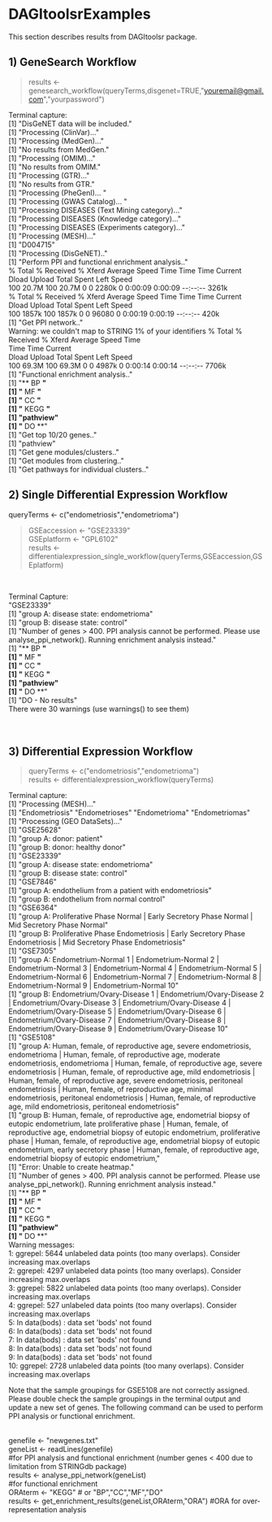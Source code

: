 # DAGItoolsrExamples

This section describes results from DAGItoolsr package.<br>

## 1) GeneSearch Workflow<br>

> results <- genesearch_workflow(queryTerms,disgenet=TRUE,"youremail@gmail.com","yourpassword")<br>

Terminal capture:<br>
[1] "DisGeNET data will be included."<br>
[1] "Processing (ClinVar)..."<br>
[1] "Processing (MedGen)..."<br>
[1] "No results from MedGen."<br>
[1] "Processing (OMIM)..."<br>
[1] "No results from OMIM."<br>
[1] "Processing (GTR)..."<br>
[1] "No results from GTR."<br>
[1] "Processing (PheGenI)... "<br>
[1] "Processing (GWAS Catalog)... "<br>
[1] "Processing DISEASES (Text Mining category)..."<br>
[1] "Processing DISEASES (Knowledge category)..."<br>
[1] "Processing DISEASES (Experiments category)..."<br>
[1] "Processing (MESH)..."<br>
[1] "D004715"<br>
[1] "Processing (DisGeNET).."<br>
[1] "Perform PPI and functional enrichment analysis.."<br>
  % Total    % Received % Xferd  Average Speed   Time    Time     Time  Current<br>
                                 Dload  Upload   Total   Spent    Left  Speed<br>
100 20.7M  100 20.7M    0     0  2280k      0  0:00:09  0:00:09 --:--:-- 3261k<br>
  % Total    % Received % Xferd  Average Speed   Time    Time     Time  Current<br>
                                 Dload  Upload   Total   Spent    Left  Speed<br>
100 1857k  100 1857k    0     0  96080      0  0:00:19  0:00:19 --:--:--  420k<br>
[1] "Get PPI network.."<br>
Warning:  we couldn't map to STRING 1% of your identifiers  % Total    % Received % Xferd  Average Speed   Time <br>   Time     Time  Current<br>
                                 Dload  Upload   Total   Spent    Left  Speed<br>
100 69.3M  100 69.3M    0     0  4987k      0  0:00:14  0:00:14 --:--:-- 7706k<br>
[1] "Functional enrichment analysis.."<br>
[1] "** BP **"<br>
[1] "** MF **"<br>
[1] "** CC **"<br>
[1] "** KEGG **"<br>
[1] "pathview"<br>
[1] "** DO **"<br>
[1] "Get top 10/20 genes.."<br>
[1] "pathview"<br>
[1] "Get gene modules/clusters.."<br>
[1] "Get modules from clustering.."<br>
[1] "Get pathways for individual clusters.."<br>

## 2) Single Differential Expression Workflow<br>

queryTerms <- c("endometriosis","endometrioma")<br>
> GSEaccession <- "GSE23339"<br>
> GSEplatform <- "GPL6102"<br>
> results <- differentialexpression_single_workflow(queryTerms,GSEaccession,GSEplatform)<br>
<br>

Terminal Capture:<br>
 "GSE23339"<br>
[1] "group A:  disease state: endometrioma"<br>
[1] "group B:  disease state: control"<br>
[1] "Number of genes > 400. PPI analysis cannot be performed. Please use analyse_ppi_network(). Running enrichment analysis instead."<br>
[1] "** BP **"<br>
[1] "** MF **"<br>
[1] "** CC **"<br>
[1] "** KEGG **"<br>
[1] "pathview"<br>
[1] "** DO **"<br>
[1] "DO - No results"<br>
There were 30 warnings (use warnings() to see them)<br>
<br>
<br>

## 3) Differential Expression Workflow<br>

> queryTerms <- c("endometriosis","endometrioma")<br>
> results <- differentialexpression_workflow(queryTerms)<br>

Terminal capture:<br>
[1] "Processing (MESH)..."<br>
[1] "Endometriosis" "Endometrioses" "Endometrioma"  "Endometriomas"<br>
[1] "Processing (GEO DataSets)..."<br>
[1] "GSE25628"<br>
[1] "group A:  donor: patient"<br>
[1] "group B:  donor: healthy donor"<br>
[1] "GSE23339"<br>
[1] "group A:  disease state: endometrioma"<br>
[1] "group B:  disease state: control"<br>
[1] "GSE7846"<br>
[1] "group A:  endothelium from a patient with endometriosis"<br>
[1] "group B:  endothelium from normal control"<br>
[1] "GSE6364"<br>
[1] "group A:  Proliferative Phase Normal | Early Secretory Phase Normal | Mid Secretory Phase Normal"<br>
[1] "group B:  Proliferative Phase Endometriosis | Early Secretory Phase Endometriosis | Mid Secretory Phase Endometriosis"<br>
[1] "GSE7305"<br>
[1] "group A:  Endometrium-Normal 1 | Endometrium-Normal 2 | Endometrium-Normal 3 | Endometrium-Normal 4 | Endometrium-Normal 5 | Endometrium-Normal 6 | Endometrium-Normal 7 | Endometrium-Normal 8 | Endometrium-Normal 9 | Endometrium-Normal 10"<br>
[1] "group B:  Endometrium/Ovary-Disease 1 | Endometrium/Ovary-Disease 2 | Endometrium/Ovary-Disease 3 | Endometrium/Ovary-Disease 4 | Endometrium/Ovary-Disease 5 | Endometrium/Ovary-Disease 6 | Endometrium/Ovary-Disease 7 | Endometrium/Ovary-Disease 8 | Endometrium/Ovary-Disease 9 | Endometrium/Ovary-Disease 10"<br>
[1] "GSE5108"<br>
[1] "group A:  Human, female, of reproductive age, severe endometriosis, endometrioma | Human, female, of reproductive age, moderate endometriosis, endometrioma | Human, female, of reproductive age, severe endometriosis | Human, female, of reproductive age, mild endometriosis | Human, female, of reproductive age, severe endometriosis, peritoneal endometriosis | Human, female, of reproductive age, minimal endometriosis, peritoneal endometriosis | Human, female, of reproductive age, mild endometriosis, peritoneal endometriosis"<br>
[1] "group B:  Human, female, of reproductive age, endometrial biopsy of eutopic endometrium, late proliferative phase | Human, female, of reproductive age, endometrial biopsy of eutopic endometrium, proliferative phase | Human, female, of reproductive age, endometrial biopsy of eutopic endometrium, early secretory phase | Human, female, of reproductive age, endometrial biopsy of eutopic endometrium,"<br>
[1] "Error: Unable to create heatmap."<br>
[1] "Number of genes > 400. PPI analysis cannot be performed. Please use analyse_ppi_network(). Running enrichment analysis instead."<br>
[1] "** BP **"<br>
[1] "** MF **"<br>
[1] "** CC **"<br>
[1] "** KEGG **"<br>
[1] "pathview"<br>
[1] "** DO **"<br>
Warning messages:<br>
1: ggrepel: 5644 unlabeled data points (too many overlaps). Consider increasing max.overlaps<br>
2: ggrepel: 4297 unlabeled data points (too many overlaps). Consider increasing max.overlaps<br>
3: ggrepel: 5822 unlabeled data points (too many overlaps). Consider increasing max.overlaps<br>
4: ggrepel: 527 unlabeled data points (too many overlaps). Consider increasing max.overlaps<br>
5: In data(bods) : data set 'bods' not found<br>
6: In data(bods) : data set 'bods' not found<br>
7: In data(bods) : data set 'bods' not found<br>
8: In data(bods) : data set 'bods' not found<br>
9: In data(bods) : data set 'bods' not found<br>
10: ggrepel: 2728 unlabeled data points (too many overlaps). Consider increasing max.overlaps<br>

Note that the sample groupings for GSE5108 are not correctly assigned. Please double check the sample groupings in the terminal output and update a new set of genes. The following command can be used to perform PPI analysis or functional enrichment.<br><br>

genefile <- "newgenes.txt"<br>
geneList <- readLines(genefile)<br>
#for PPI analysis and functional enrichment (number genes < 400 due to limitation from STRINGdb package)<br>
results <- analyse_ppi_network(geneList)<br>
#for functional enrichment<br>
ORAterm <- "KEGG" # or "BP","CC","MF","DO"<br>
results <- get_enrichment_results(geneList,ORAterm,"ORA") #ORA for over-representation analysis<br>


